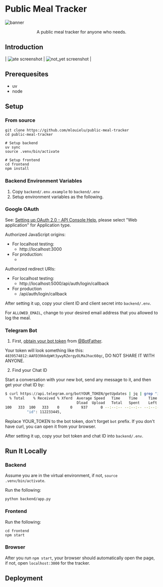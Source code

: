 Public Meal Tracker
===================

![banner](frontend/public/public_meal_tracker_banner.jpg)

<div align="center">
A public meal tracker for anyone who needs.
</div>


Introduction
------------
| ![ate screenshot](assets/page_screenshot_1.png) | ![not_yet screenshot](assets/page_screenshot_2.png) |

Prerequesites
-------------

- uv
- node

Setup
-----

### From source

```
git clone https://github.com/mlouielu/public-meal-tracker
cd public-meal-tracker

# Setup backend
uv sync
source .venv/bin/activate

# Setup frontend
cd frontend
npm install
```

### Backend Environment Variables

1. Copy `backend/.env.example` to `backend/.env`
2. Setup environment variables as the following.

### Google OAuth

See: [Setting up OAuth 2.0 - API Console Help](https://support.google.com/googleapi/answer/6158849), please select "Web application" for Application type.

Authorized JavaScript origins:

- For localhost testing:
  - http://localhost:3000
- For production:
  - <your web URL>

Authorized redirect URIs:

- For localhost testing:
  - http://localhost:5000/api/auth/login/callback
- For production
  - <your web URL>/api/auth/login/callback


After setting it up, copy your client ID and client secret into `backend/.env`.

For `ALLOWED_EMAIL`, change to your desired email address that you allowed to log the meal.

### Telegram Bot

1. First, [obtain your bot token](https://core.telegram.org/bots/tutorial#obtain-your-bot-token) from [@BotFather](https://t.me/botfather).

Your token will look something like this: `4839574812:AAFD39kkdpWt3ywyRZergyOLMaJhac60qc`, DO NOT SHARE IT WITH ANYONE.

2. Find your Chat ID

Start a conversation with your new bot, send any message to it, and then get your chat ID by:

```bash
$ curl https://api.telegram.org/botYOUR_TOKEN/getUpdates | jq | grep "id" | head -n3 | tail -1
  % Total    % Received % Xferd  Average Speed   Time    Time     Time  Current
                                 Dload  Upload   Total   Spent    Left  Speed
100   333  100   333    0     0    937      0 --:--:-- --:--:-- --:--:--   938
          "id": 112233445,
```

Replace YOUR_TOKEN to the bot token, don't forget `bot` prefix. If you don't have curl, you can open it from your browser.

After setting it up, copy your bot token and chat ID into `backend/.env`.


Run It Locally
--------------

### Backend

Assume you are in the virtual environment, if not, `source .venv/bin/activate`.

Run the following:

```
python backend/app.py
```

### Frontend

Run the following:

```
cd frontend
npm start
```

### Browser

After you run `npm start`, your browser should automatically open the page, if not, open `localhost:3000` for the tracker.

Deployment
----------
